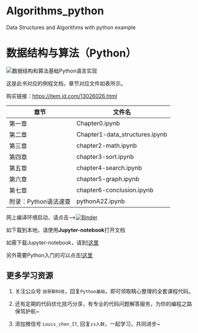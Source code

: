 # Algorithms_python
Data Structures and Algorithms with python example

# 数据结构与算法（Python）

![数据结构和算法基础Python语言实现](https://upload-images.jianshu.io/upload_images/1376538-333e1234324d819a.jpg?imageMogr2/auto-orient/strip|imageView2/2/w/800/format/webp)

这是此书对应的例程文档，章节对应文件如表所示。

购买链接：https://item.jd.com/13026026.html

|章节|文件名|
|-|-|
|第一章|Chapter0.ipynb|
|第二章|Chapter1-data_structures.ipynb|
|第三章|chapter2-math.ipynb|
|第四章|chapter3-sort.ipynb|
|第五章|chapter4-search.ipynb|
|第六章|chapter5-graph.ipynb|
|第七章|chapter6-conclusion.ipynb|
|附录：Python语法速查|pythonA2Z.ipynb|


网上编译环境启动，请点击-->[![Binder](https://mybinder.org/badge_logo.svg)](https://mybinder.org/v2/gh/liangxuCHEN/Algorithms_python/master)

如下载到本地，请使用**Jupyter-notebook**打开文档

如需下载Jupyter-notebook，请到[!这里](https://www.anaconda.com/)

另外需要Python入门的可以点击[!这里](https://github.com/liangxuCHEN/A2Z_python)

## 更多学习资源

1. 关注公众号 `旭哥聊科技`，回复`Python基础`，即可领取精心整理的全套课程代码。

2. 还有定期的代码优化技巧分享，有专业的代码问题解答服务，为你的编程之路保驾护航~

3. 添加微信号 `Louis_chen_IT`, 回复`cs入群`，一起学习，共同进步~
